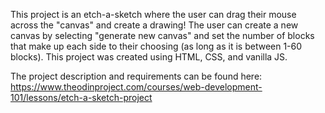 This project is an etch-a-sketch where the user can drag their mouse across the "canvas" and create a drawing! The user can create a new canvas
by selecting "generate new canvas" and set the number of blocks that make up each side to their choosing (as long as it is between 1-60 blocks).
This project was created using HTML, CSS, and vanilla JS. 

The project description and requirements can be found here: https://www.theodinproject.com/courses/web-development-101/lessons/etch-a-sketch-project